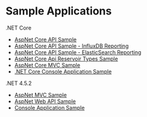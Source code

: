 # Sample Applications

.NET Core

- [AspNet Core API Sample](https://github.com/alhardy/AppMetrics.Samples/tree/master/src/Api.Sample)
- [AspNet Core API Sample - InfluxDB Reporting](https://github.com/alhardy/AppMetrics.Samples/tree/master/src/Api.InfluxDB.Sample)
- [AspNet Core API Sample - ElasticSearch Reporting](https://github.com/alhardy/AppMetrics.Samples/tree/master/src/Api.ElasticSearch.Sample)
- [AspNet Core Api Reservoir Types Sample](https://github.com/alhardy/AppMetrics.Samples/tree/master/src/Reservoirs.Samples)
- [AspNet Core MVC Sample](https://github.com/alhardy/AppMetrics.Samples/tree/master/src/Mvc.Sample)
- [.NET Core Console Application Sample](https://github.com/alhardy/AppMetrics.Samples/tree/master/src/App.Sample)

.NET 4.5.2

- [AspNet MVC Sample](https://github.com/alhardy/AppMetrics.Samples/tree/master/src/Web.Mvc.Net452)
- [AspNet Web API Sample](https://github.com/alhardy/AppMetrics.Samples/tree/master/src/Web.Api.Net452)
- [Console Application Sample](https://github.com/alhardy/AppMetrics.Samples/tree/master/src/Console.Net452)
